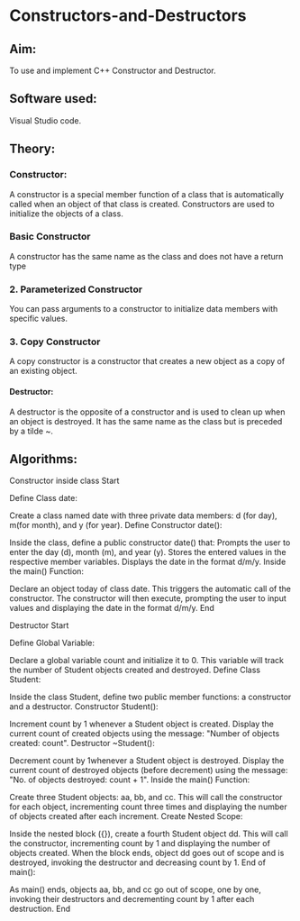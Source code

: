 # Constructors-and-Destructors
## Aim:
To use and implement C++ Constructor and Destructor.

## Software used:
Visual Studio code.

## Theory:
### Constructor:
A constructor is a special member function of a class that is automatically called when an object of that class is created. Constructors are used to initialize the objects of a class.
### Basic Constructor
A constructor has the same name as the class and does not have a return type 

### 2. Parameterized Constructor
You can pass arguments to a constructor to initialize data members with specific values.
### 3. Copy Constructor
A copy constructor is a constructor that creates a new object as a copy of an existing object.
#### Destructor:
A destructor is the opposite of a constructor and is used to clean up when an object is destroyed. It has the same name as the class but is preceded by a tilde ~.
## Algorithms:
Constructor inside class
Start

Define Class date:

Create a class named date with three private data members: d (for day), m(for month), and y (for year).
Define Constructor date():

Inside the class, define a public constructor date() that:
Prompts the user to enter the day (d), month (m), and year (y).
Stores the entered values in the respective member variables.
Displays the date in the format d/m/y.
Inside the main() Function:

Declare an object today of class date.
This triggers the automatic call of the constructor.
The constructor will then execute, prompting the user to input values and displaying the date in the format d/m/y.
End

Destructor
Start

Define Global Variable:

Declare a global variable count and initialize it to 0. This variable will track the number of Student objects created and destroyed.
Define Class Student:

Inside the class Student, define two public member functions: a constructor and a destructor.
Constructor Student():

Increment count by 1 whenever a Student object is created.
Display the current count of created objects using the message: "Number of objects created: count".
Destructor ~Student():

Decrement count by 1whenever a Student object is destroyed.
Display the current count of destroyed objects (before decrement) using the message: "No. of objects destroyed: count + 1".
Inside the main() Function:

Create three Student objects: aa, bb, and cc.
This will call the constructor for each object, incrementing count three times and displaying the number of objects created after each increment.
Create Nested Scope:

Inside the nested block ({}), create a fourth Student object dd.
This will call the constructor, incrementing count by 1 and displaying the number of objects created.
When the block ends, object dd goes out of scope and is destroyed, invoking the destructor and decreasing count by 1.
End of main():

As main() ends, objects aa, bb, and cc go out of scope, one by one, invoking their destructors and decrementing count by 1 after each destruction.
End

